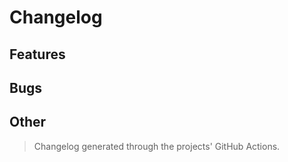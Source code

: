 # Changelog


## Features


## Bugs


## Other




> Changelog generated through the projects' GitHub Actions.